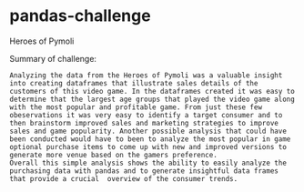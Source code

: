 # pandas-challenge
Heroes of Pymoli

Summary of challenge: 

    Analyzing the data from the Heroes of Pymoli was a valuable insight into creating dataframes that illustrate sales details of the customers of this video game. In the dataframes created it was easy to determine that the largest age groups that played the video game along with the most popular and profitable game. From just these few obeservations it was very easy to identify a target consumer and to then brainstorm improved sales and marketing strategies to improve sales and game popularity. Another possible analysis that could have been conducted would have to been to analyze the most popular in game optional purchase items to come up with new and improved versions to generate more venue based on the gamers preference. 
    Overall this simple analysis shows the ability to easily analyze the purchasing data with pandas and to generate insightful data frames that provide a crucial  overview of the consumer trends. 
